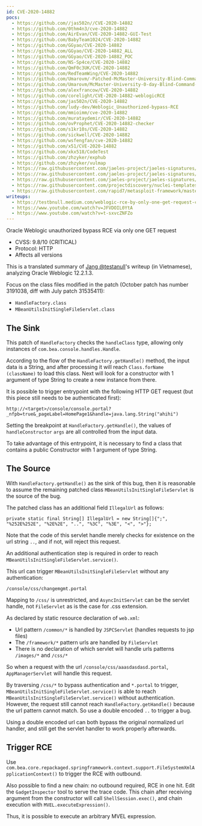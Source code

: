 ```yaml
---
id: CVE-2020-14882
pocs:
  - https://github.com//jas502n//CVE-2020-14882
  - https://github.com/0thm4n3/cve-2020-14882
  - https://github.com/AirEvan/CVE-2020-14882-GUI-Test
  - https://github.com/BabyTeam1024/CVE-2020-14882
  - https://github.com/GGyao/CVE-2020-14882
  - https://github.com/GGyao/CVE-2020-14882_ALL
  - https://github.com/GGyao/CVE-2020-14882_POC
  - https://github.com/NS-Sp4ce/CVE-2020-14882
  - https://github.com/QmF0c3UK/CVE-2020-14882
  - https://github.com/RedTeamWing/CVE-2020-14882
  - https://github.com/Umarovm/-Patched-McMaster-University-Blind-Command-Injection
  - https://github.com/Umarovm/McMaster-University-0-day-Blind-Command-Injection
  - https://github.com/alexfrancow/CVE-2020-14882
  - https://github.com/corelight/CVE-2020-14882-weblogicRCE
  - https://github.com/jas502n/CVE-2020-14882
  - https://github.com/ludy-dev/Weblogic_Unauthorized-bypass-RCE
  - https://github.com/mmioimm/cve-2020-14882
  - https://github.com/murataydemir/CVE-2020-14882
  - https://github.com/ovProphet/CVE-2020-14882-checker
  - https://github.com/s1kr10s/CVE-2020-14882
  - https://github.com/sickwell/CVE-2020-14882
  - https://github.com/wsfengfan/cve-2020-14882
  - https://github.com/x51/CVE-2020-14882
  - https://github.com/xkx518/CodeTest
  - https://github.com/zhzyker/exphub
  - https://github.com/zhzyker/vulmap
  - https://raw.githubusercontent.com/jaeles-project/jaeles-signatures/master/cves/oracle-weblogic-console-rce-cve-2020-14882.yaml
  - https://raw.githubusercontent.com/jaeles-project/jaeles-signatures/master/cves/oracle-weblogic-console-rce-probe-cve-2020-14882.yaml
  - https://raw.githubusercontent.com/jaeles-project/jaeles-signatures/master/cves/oracle-weblogic-rce-cve-2020-14882.yaml
  - https://raw.githubusercontent.com/projectdiscovery/nuclei-templates/master/cves/CVE-2020-14882.yaml
  - https://raw.githubusercontent.com/rapid7/metasploit-framework/master/modules/exploits/multi/http/weblogic_admin_handle_rce.rb
writeups:
  - https://testbnull.medium.com/weblogic-rce-by-only-one-get-request-cve-2020-14882-analysis-6e4b09981dbf
  - https://www.youtube.com/watch?v=JFVDOIL0YtA
  - https://www.youtube.com/watch?v=t-sxvcZNFZo
---
```

Oracle Weblogic unauthorized bypass RCE via only one GET request

* CVSS: 9.8/10 (CRITICAL)
* Protocol: HTTP
* Affects all versions

This is a translated summary of [Jang @testanull](https://twitter.com/testanull/status/1321390624042442753)'s writeup (in Vietnamese), analyzing Oracle Weblogic 12.2.1.3. 

Focus on the class files modified in the patch (October patch has number 3191038, diff with July patch 31535411): 
* `HandleFactory.class`
* `MBeanUtilsInitSingleFileServlet.class`

## The Sink

 This patch of `HandleFactory` checks the `handleClass` type, allowing only instances of `com.bea.console.handles.Handle`.

 According to the flow of the `HandleFactory.getHandle()` method, the input data is a String, and after processing it will reach `Class.forName (className)` to load this class. Next will look for a constructor with 1 argument of type String to create a new instance from there.

 It is possible to trigger entrypoint with the following HTTP GET request (but this piece still needs to be authenticated first):
 ```
 http://<target>/console/console.portal?_nfpb=true&_pageLabel=HomePage1&handle=java.lang.String("ahihi")
 ```

Setting the breakpoint at `HandleFactory.getHandle()`, the values of `handleConstructor` `args` are all controlled from the input data.

To take advantage of this entrypoint, it is necessary to find a class that contains a public Constructor with 1 argument of type String.

## The Source

With `HandleFactory.getHandle()` as the sink of this bug, then it is reasonable to assume the remaining patched class `MBeanUtilsInitSingleFileServlet` is the source of the bug.

The patched class has an additional field `IllegalUrl` as follows:
```
private static final String[] IllegalUrl = new String[]{";", "%252E%252E", "%2E%2E", "..", "%3C", "%3E", "<", ">"};
```

Note that the code of this servlet handle merely checks for existence on the url string `..`, and if not, will reject this request.

An additional authentication step is required in order to reach `MBeanUtilsInitSingleFileServlet.service()`.

This url can trigger `MBeanUtilsInitSingleFileServlet` without any authentication:
```
/console/css/changemgmt.portal
```

Mapping to `/css/` is unrestricted, and `AsyncInitServlet` can be the servlet handle, not `FileServlet` as is the case for .css extension.

As declared by static resource declaration of `web.xml`:
* Url pattern `/common/*` is handled by `JSPCServlet` (handles requests to jsp files)
* The `/framework/*` pattern urls are handled by `FileServlet`
* There is no declaration of which servlet will handle urls patterns `/images/*` and `/css/*`

So when a request with the url `/console/css/aaasdasdasd.portal`, `AppManagerServlet` will handle this request. 

By traversing `/css/*` to bypass authentication and `*.portal` to trigger, `MBeanUtilsInitSingleFileServlet.service()` is able to reach `MBeanUtilsInitSingleFileServlet.service()` without authentication. However, the request still cannot reach `HandleFactory.getHandle()` because the url pattern cannot match. So use a double encoded `..` to trigger a bug.

Using a double encoded url can both bypass the original normalized url handler, and still get the servlet handler to work properly afterwards.

## Trigger RCE

Use `com.bea.core.repackaged.springframework.context.support.FileSystemXmlApplicationContext()` to trigger the RCE with outbound.

Also possible to find a new chain: no outbound required, RCE in one hit. Edit the `GadgetInspector` tool to serve the trace code. This chain after receiving argument from the constructor will call `ShellSession.exec()`, and chain execution with `MVEL.executeExpression()`.

Thus, it is possible to execute an arbitrary MVEL expression.
